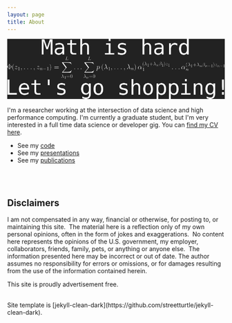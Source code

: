 ```yaml
---
layout: page 
title: About
---
```


<!-- <img style="padding: 14px" align="right" src="logos/shopping.png" width=400 title="Quote from Barbie, math from Baker."> -->
![logo](logos/shopping.png "Math by Baker, quote by Barbie")

I'm a researcher working at the intersection of data science and high performance computing.  I'm currently a graduate student, but I'm very interested in a full time data science or developer gig. You can [find my CV here](files/DrewSchmidtResume.pdf).

* See my [code](code.html)
* See my [presentations](presentations.html)
* See my [publications](publications.html)


<br><br>
## Disclaimers

I am not compensated in any way, financial or otherwise, for posting to,
or maintaining this site.  The material here is a reflection only of my
own personal opinions, often in the form of jokes and exaggerations.  No
content here represents the opinions of the U.S. government, my employer, collaborators, friends,
family, pets, or anything or anyone else.  The information presented
here may be incorrect or out of date. The author assumes no
responsibility for errors or omissions, or for damages resulting from
the use of the information contained herein.

This site is proudly advertisement free.


<br>
Site template is [jekyll-clean-dark](https://github.com/streetturtle/jekyll-clean-dark).
